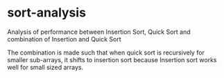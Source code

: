# sort-analysis
Analysis of performance between Insertion Sort, Quick Sort and combination of Insertion and Quick Sort

The combination is made such that when quick sort is recursively for smaller sub-arrays, it shifts to 
insertion sort because Insertion sort works well for small sized arrays. 
